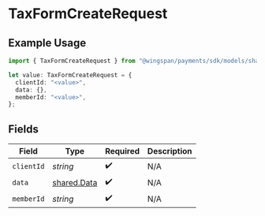 # TaxFormCreateRequest

## Example Usage

```typescript
import { TaxFormCreateRequest } from "@wingspan/payments/sdk/models/shared";

let value: TaxFormCreateRequest = {
  clientId: "<value>",
  data: {},
  memberId: "<value>",
};
```

## Fields

| Field                                             | Type                                              | Required                                          | Description                                       |
| ------------------------------------------------- | ------------------------------------------------- | ------------------------------------------------- | ------------------------------------------------- |
| `clientId`                                        | *string*                                          | :heavy_check_mark:                                | N/A                                               |
| `data`                                            | [shared.Data](../../../sdk/models/shared/data.md) | :heavy_check_mark:                                | N/A                                               |
| `memberId`                                        | *string*                                          | :heavy_check_mark:                                | N/A                                               |